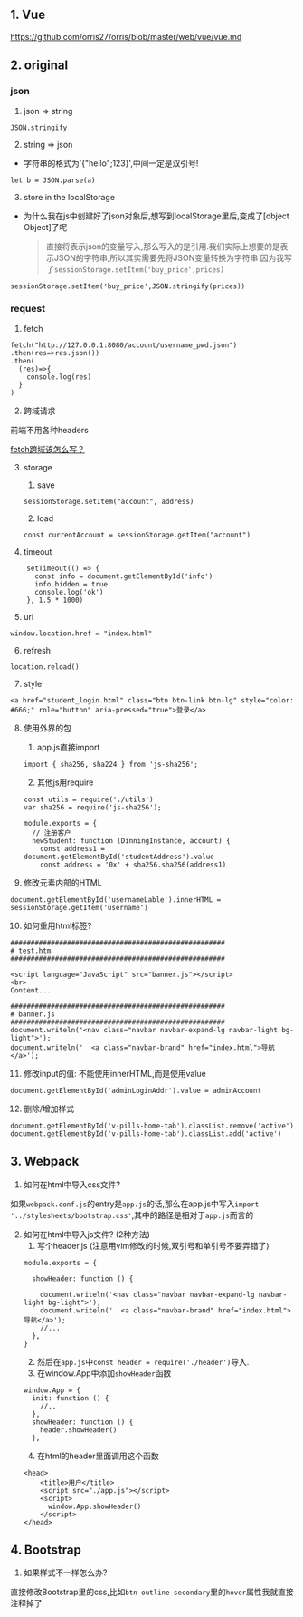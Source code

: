 ## 1. Vue
https://github.com/orris27/orris/blob/master/web/vue/vue.md


## 2. original
### json
1. json => string
```
JSON.stringify
```
2. string => json
+ 字符串的格式为'{"hello";123}',中间一定是双引号!
```
let b = JSON.parse(a)
```

3. store in the localStorage
+ 为什么我在js中创建好了json对象后,想写到localStorage里后,变成了[object Object]了呢
    > 直接将表示json的变量写入,那么写入的是引用.我们实际上想要的是表示JSON的字符串,所以其实需要先将JSON变量转换为字符串
    > 因为我写了`sessionStorage.setItem('buy_price',prices)`
```
sessionStorage.setItem('buy_price',JSON.stringify(prices))
```

### request
1. fetch
```
fetch("http://127.0.0.1:8080/account/username_pwd.json")
.then(res=>res.json())
.then(
  (res)=>{
    console.log(res)
  }
)
```
2. 跨域请求

前端不用各种headers

[fetch跨域该怎么写？](https://www.zhihu.com/question/47029864)


3. storage
    1. save
    ```
    sessionStorage.setItem("account", address)
    ```
    2. load
    ```
    const currentAccount = sessionStorage.getItem("account")
    ```



4. timeout
```
    setTimeout(() => {
      const info = document.getElementById('info')
      info.hidden = true
      console.log('ok')
    }, 1.5 * 1000)

```


5. url
```
window.location.href = "index.html"
```

6. refresh
```
location.reload()
```

7. style
```
<a href="student_login.html" class="btn btn-link btn-lg" style="color: #666;" role="button" aria-pressed="true">登录</a>
```

8. 使用外界的包
    1. app.js直接import
    ```
    import { sha256, sha224 } from 'js-sha256';

    ```
    2. 其他js用require
    ```
    const utils = require('./utils')
    var sha256 = require('js-sha256');

    module.exports = {
      // 注册客户
      newStudent: function (DinningInstance, account) {
        const address1 = document.getElementById('studentAddress').value
        const address = '0x' + sha256.sha256(address1)
    ```

9. 修改元素内部的HTML
```
document.getElementById('usernameLable').innerHTML = sessionStorage.getItem('username')
```
10. 如何重用html标签?
```
#####################################################
# test.htm
#####################################################

<script language="JavaScript" src="banner.js"></script>
<br>
Content...

#####################################################
# banner.js
#####################################################
document.writeln('<nav class="navbar navbar-expand-lg navbar-light bg-light">');
document.writeln('  <a class="navbar-brand" href="index.html">导航</a>');
```
11. 修改input的值: 不能使用innerHTML,而是使用value
```
document.getElementById('adminLoginAddr').value = adminAccount
```
12. 删除/增加样式
```
document.getElementById('v-pills-home-tab').classList.remove('active')
document.getElementById('v-pills-home-tab').classList.add('active')
```
## 3. Webpack
1. 如何在html中导入css文件?

如果`webpack.conf.js`的entry是`app.js`的话,那么在app.js中写入`import '../stylesheets/bootstrap.css'`,其中的路径是相对于`app.js`而言的

2. 如何在html中导入js文件? (2种方法)
    1. 写个header.js (注意用vim修改的时候,双引号和单引号不要弄错了)
    ```
    module.exports = {

      showHeader: function () {

        document.writeln('<nav class="navbar navbar-expand-lg navbar-light bg-light">');
        document.writeln('  <a class="navbar-brand" href="index.html">导航</a>');
        //...
      },
    }
    ```
    2. 然后在`app.js`中`const header = require('./header')`导入.
    3. 在window.App中添加`showHeader`函数
    ```
    window.App = {
      init: function () {
        //..
      },
      showHeader: function () {
        header.showHeader()
      },
    ```
    4. 在html的header里面调用这个函数
    ```
    <head>
        <title>用户</title>
        <script src="./app.js"></script>
        <script>
          window.App.showHeader()
        </script>
    </head>

    ```


## 4. Bootstrap
1. 如果样式不一样怎么办?

直接修改Bootstrap里的css,比如`btn-outline-secondary`里的`hover`属性我就直接注释掉了
